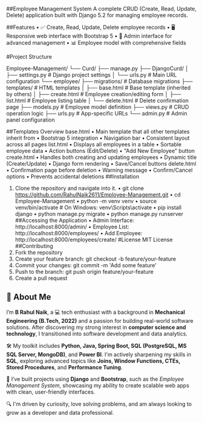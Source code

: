 ##Employee Management System
A complete CRUD (Create, Read, Update, Delete) application built with Django 5.2 for managing employee records.

##Features
•	✅ Create, Read, Update, Delete employee records
•	🖥️ Responsive web interface with Bootstrap 5
•	🔐 Admin interface for advanced management
•	📊 Employee model with comprehensive fields

#Project Structure

Employee-Management/
└── Curd/
    ├── manage.py
    ├── DjangoCurd/
    │   ├── settings.py         # Django project settings
    │   └── urls.py             # Main URL configuration
    └── employee/
        ├── migrations/         # Database migrations
        ├── templates/          # HTML templates
        │   ├── base.html       # Base template (inherited by others)
        │   ├── create.html     # Employee creation/editing form
        │   ├── list.html       # Employee listing table
        │   └── delete.html     # Delete confirmation page
        ├── models.py           # Employee model definition
        ├── views.py            # CRUD operation logic
        ├── urls.py             # App-specific URLs
        └── admin.py            # Admin panel configuration

##Templates Overview
base.html
•	Main template that all other templates inherit from
•	Bootstrap 5 integration
•	Navigation bar
•	Consistent layout across all pages
list.html
•	Displays all employees in a table
•	Sortable employee data
•	Action buttons (Edit/Delete)
•	"Add New Employee" button
create.html
•	Handles both creating and updating employees
•	Dynamic title (Create/Update)
•	Django form rendering
•	Save/Cancel buttons
delete.html
•	Confirmation page before deletion
•	Warning message
•	Confirm/Cancel options
•	Prevents accidental deletions
##Installation
1. Clone the repository and navigate into it.
•	git clone https://github.com/RahulNaik2611/Employee-Management.git
•	cd Employee-Management
•	python -m venv venv
•	source venv/bin/activate  # On Windows: venv\Scripts\activate
•	pip install django
•	python manage.py migrate
•	python manage.py runserver
##Accessing the Application
•	Admin Interface: http://localhost:8000/admin/
•	Employee List: http://localhost:8000/employees/
•	Add Employee: http://localhost:8000/employees/create/
#License
MIT License
##Contributing
1.	Fork the repository
2.	Create your feature branch: git checkout -b feature/your-feature
3.	Commit your changes: git commit -m 'Add some feature'
4.	Push to the branch: git push origin feature/your-feature
5.	Create a pull request


## 👋 About Me

I’m **B Rahul Naik**, a 💻 tech enthusiast with a background in **Mechanical Engineering (B.Tech, 2022)** and a passion for building real-world software solutions. After discovering my strong interest in **computer science and technology**, I transitioned into software development and data analytics.

🛠️ My toolkit includes **Python, Java, Spring Boot, SQL (PostgreSQL, MS SQL Server, MongoDB)**, and **Power BI**. I'm actively sharpening my skills in **SQL**, exploring advanced topics like **Joins, Window Functions, CTEs, Stored Procedures**, and **Performance Tuning**.

🚀 I’ve built projects using **Django** and **Bootstrap**, such as the *Employee Management System*, showcasing my ability to create scalable web apps with clean, user-friendly interfaces.

🔍 I'm driven by curiosity, love solving problems, and am always looking to grow as a developer and data professional.
